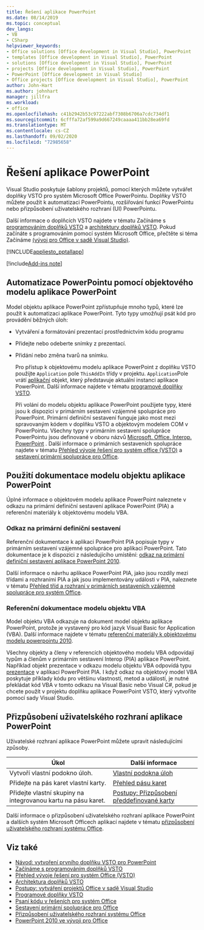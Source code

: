 ```yaml
---
title: Řešení aplikace PowerPoint
ms.date: 08/14/2019
ms.topic: conceptual
dev_langs:
- VB
- CSharp
helpviewer_keywords:
- Office solutions [Office development in Visual Studio], PowerPoint
- templates [Office development in Visual Studio], PowerPoint
- solutions [Office development in Visual Studio], PowerPoint
- projects [Office development in Visual Studio], PowerPoint
- PowerPoint [Office development in Visual Studio]
- Office projects [Office development in Visual Studio], PowerPoint
author: John-Hart
ms.author: johnhart
manager: jillfra
ms.workload:
- office
ms.openlocfilehash: c41b2942b53c97222abf7308b6706a7cdc734df1
ms.sourcegitcommit: 6cfffa72af599a9d667249caaaa411bb28ea69fd
ms.translationtype: MT
ms.contentlocale: cs-CZ
ms.lasthandoff: 09/02/2020
ms.locfileid: "72985658"
---
```

# <a name="powerpoint-solutions"></a>Řešení aplikace PowerPoint
  Visual Studio poskytuje šablony projektů, pomocí kterých můžete vytvářet doplňky VSTO pro systém Microsoft Office PowerPointu. Doplňky VSTO můžete použít k automatizaci PowerPointu, rozšiřování funkcí PowerPointu nebo přizpůsobení uživatelského rozhraní (UI) PowerPointu.

 Další informace o doplňcích VSTO najdete v tématu Začínáme s [programováním doplňků VSTO](getting-started-programming-vsto-add-ins.md) a [architektury doplňků VSTO](architecture-of-vsto-add-ins.md). Pokud začínáte s programováním pomocí systém Microsoft Office, přečtěte si téma Začínáme [&#40;vývoj pro Office v sadě Visual Studio&#41;](getting-started-office-development-in-visual-studio.md).

 [!INCLUDE[appliesto_pptallapp](includes/appliesto-pptallapp-md.md)]

[!include[Add-ins note](includes/addinsnote.md)]

## <a name="automate-powerpoint-by-using-the-powerpoint-object-model"></a>Automatizace PowerPointu pomocí objektového modelu aplikace PowerPoint
 Model objektu aplikace PowerPoint zpřístupňuje mnoho typů, které lze použít k automatizaci aplikace PowerPoint. Tyto typy umožňují psát kód pro provádění běžných úloh:

- Vytváření a formátování prezentací prostřednictvím kódu programu

- Přidejte nebo odeberte snímky z prezentací.

- Přidání nebo změna tvarů na snímku.

  Pro přístup k objektovému modelu aplikace PowerPoint z doplňku VSTO použijte `Application` pole `ThisAddIn` třídy v projektu. `Application`Pole vrátí [aplikační](/previous-versions/office/developer/office-2010/ff764034(v=office.14)) objekt, který představuje aktuální instanci aplikace PowerPoint. Další informace najdete v tématu [programové doplňky VSTO](programming-vsto-add-ins.md).

  Při volání do modelu objektu aplikace PowerPoint použijete typy, které jsou k dispozici v primárním sestavení vzájemné spolupráce pro PowerPoint. Primární definiční sestavení funguje jako most mezi spravovaným kódem v doplňku VSTO a objektovým modelem COM v PowerPointu. Všechny typy v primárním sestavení spolupráce PowerPointu jsou definované v oboru názvů [Microsoft. Office. Interop. PowerPoint](/previous-versions/office/developer/office-2010/ff763170(v=office.14)) . Další informace o primárních sestaveních spolupráce najdete v tématu [Přehled vývoje řešení pro systém office &#40;VSTO&#41;](office-solutions-development-overview-vsto.md) a [sestavení primární spolupráce pro Office](office-primary-interop-assemblies.md).

## <a name="use-the-powerpoint-object-model-documentation"></a><a name="WordOMDocumentation"></a> Použití dokumentace modelu objektu aplikace PowerPoint
 Úplné informace o objektovém modelu aplikace PowerPoint naleznete v odkazu na primární definiční sestavení aplikace PowerPoint (PIA) a referenční materiály k objektovému modelu VBA.

### <a name="primary-interop-assembly-reference"></a>Odkaz na primární definiční sestavení
 Referenční dokumentace k aplikaci PowerPoint PIA popisuje typy v primárním sestavení vzájemné spolupráce pro aplikaci PowerPoint. Tato dokumentace je k dispozici z následujícího umístění: [odkaz na primární definiční sestavení aplikace PowerPoint 2010](office-primary-interop-assemblies.md).

 Další informace o návrhu aplikace PowerPoint PIA, jako jsou rozdíly mezi třídami a rozhraními PIA a jak jsou implementovány události v PIA, naleznete v tématu [Přehled tříd a rozhraní v primárních sestaveních vzájemné spolupráce pro systém Office](/previous-versions/office/developer/office-2010/ff759900(v=office.14)).

### <a name="vba-object-model-reference"></a>Referenční dokumentace modelu objektu VBA
 Model objektu VBA odkazuje na dokument model objektu aplikace PowerPoint, protože je vystavený pro kód jazyk Visual Basic for Application (VBA). Další informace najdete v tématu [referenční materiály k objektovému modelu powerpointu 2010](/office/vba/api/overview/PowerPoint/object-model).

 Všechny objekty a členy v referencích objektového modelu VBA odpovídají typům a členům v primárním sestavení Interop (PIA) aplikace PowerPoint. Například objekt prezentace v odkazu modelu objektu VBA odpovídá typu [prezentace](/previous-versions/office/developer/office-2010/ff761925(v=office.14)) v aplikaci PowerPoint PIA. I když odkaz na objektový model VBA poskytuje příklady kódu pro většinu vlastností, metod a událostí, je nutné překládat kód VBA v tomto odkazu na Visual Basic nebo Visual C#, pokud je chcete použít v projektu doplňku aplikace PowerPoint VSTO, který vytvoříte pomocí sady Visual Studio.

## <a name="customize-the-user-interface-of-powerpoint"></a>Přizpůsobení uživatelského rozhraní aplikace PowerPoint
 Uživatelské rozhraní aplikace PowerPoint můžete upravit následujícími způsoby.

|Úkol|Další informace|
|----------|--------------------------|
|Vytvoří vlastní podokno úloh.|[Vlastní podokna úloh](custom-task-panes.md)|
|Přidejte na pás karet vlastní karty.|[Přehled pásu karet](ribbon-overview.md)|
|Přidejte vlastní skupiny na integrovanou kartu na pásu karet.|[Postupy: Přizpůsobení předdefinované karty](how-to-customize-a-built-in-tab.md)|

 Další informace o přizpůsobení uživatelského rozhraní aplikace PowerPoint a dalších systém Microsoft Officech aplikací najdete v tématu [přizpůsobení uživatelského rozhraní systému Office](office-ui-customization.md).

## <a name="see-also"></a>Viz také
- [Návod: vytvoření prvního doplňku VSTO pro PowerPoint](walkthrough-creating-your-first-vsto-add-in-for-powerpoint.md)
- [Začínáme s programováním doplňků VSTO](getting-started-programming-vsto-add-ins.md)
- [Přehled vývoje řešení pro systém Office &#40;VSTO&#41;](office-solutions-development-overview-vsto.md)
- [Architektura doplňků VSTO](architecture-of-vsto-add-ins.md)
- [Postupy: vytváření projektů Office v sadě Visual Studio](how-to-create-office-projects-in-visual-studio.md)
- [Programové doplňky VSTO](programming-vsto-add-ins.md)
- [Psaní kódu v řešeních pro systém Office](writing-code-in-office-solutions.md)
- [Sestavení primární spolupráce pro Office](office-primary-interop-assemblies.md)
- [Přizpůsobení uživatelského rozhraní systému Office](office-ui-customization.md)
- [PowerPoint 2010 ve vývoji pro Office](/previous-versions/office/developer/office-2010/ff604967(v=office.14))
